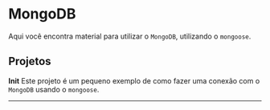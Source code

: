 # MongoDB

Aqui você encontra material para utilizar o `MongoDB`, utilizando o `mongoose`.

## Projetos

**Init**
Este projeto é um pequeno exemplo de como fazer uma conexão com o `MongoDB` usando o `mongoose`.

---
